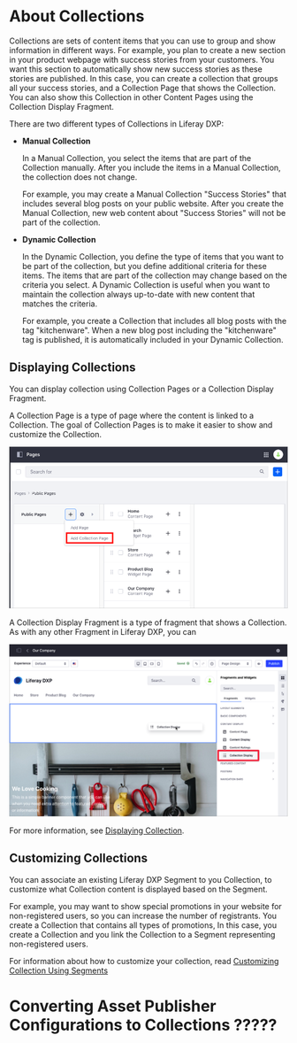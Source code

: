 # About Collections

Collections are sets of content items that you can use to group and show information in different ways. For example, you plan to create a new section in your product webpage with success stories from your customers. You want this section to automatically show new success stories as these stories are published. In this case, you can create a collection that groups all your success stories, and a Collection Page that shows the Collection. You can also show this Collection in other Content Pages using the Collection Display Fragment.

There are two different types of Collections in Liferay DXP:

- **Manual Collection**

    In a Manual Collection, you select the items that are part of the Collection manually. After you include the items in a Manual Collection, the collection does not change.

    For example, you may create a Manual Collection "Success Stories" that includes several blog posts on your public website. After you create the Manual Collection, new web content about "Success Stories" will not be part of the collection.

- **Dynamic Collection**

    In the Dynamic Collection, you define the type of items that you want to be part of the collection, but you define additional criteria for these items. The items that are part of the collection may change based on the criteria you select. A Dynamic Collection is useful when you want to maintain the collection always up-to-date with new content that matches the criteria.

    For example, you create a Collection that includes all blog posts with the tag "kitchenware". When a new blog post including the "kitchenware" tag is published, it is automatically included in your Dynamic Collection.

## Displaying Collections

You can display collection using Collection Pages or a Collection Display Fragment.

A Collection Page is a type of page where the content is linked to a Collection. The goal of Collection Pages is to make it easier to show and customize the Collection.

![You can display your Collection using a Collection Page](./about-collections-and-collection-pages/images/01.png)

A Collection Display Fragment is a type of fragment that shows a Collection. As with any other Fragment in Liferay DXP, you can 

![You can show the Collection's content using a Collection Display Fragment](./about-collections-and-collection-pages/images/02.png)

For more information, see [Displaying Collection](./displaying-collections.md).

## Customizing Collections

You can associate an existing Liferay DXP Segment to you Collection, to customize what Collection content is displayed based on the Segment.

For example, you may want to show special promotions in your website for non-registered users, so you can increase the number of registrants. You create a Collection that contains all types of promotions, In this case, you create a Collection and you link the Collection to a Segment representing non-registered users. 


For information about how to customize your collection, read [Customizing Collection Using Segments](./customizing-collections-using-segments.md)

# Converting Asset Publisher Configurations to Collections ?????